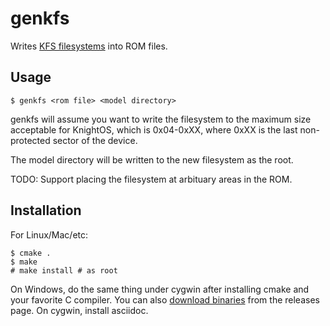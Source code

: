 # genkfs

Writes [KFS filesystems](http://www.knightos.org/documentation/kfs.html) into ROM files.

## Usage

    $ genkfs <rom file> <model directory>

genkfs will assume you want to write the filesystem to the maximum size acceptable for
KnightOS, which is 0x04-0xXX, where 0xXX is the last non-protected sector of the device.

The model directory will be written to the new filesystem as the root.

TODO: Support placing the filesystem at arbituary areas in the ROM.

## Installation

For Linux/Mac/etc:

    $ cmake .
    $ make
    # make install # as root

On Windows, do the same thing under cygwin after installing cmake and your favorite C
compiler. You can also [download binaries](https://github.com/KnightOS/genkfs/releases)
from the releases page. On cygwin, install asciidoc.
